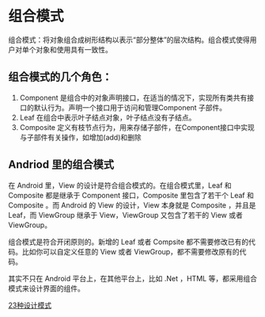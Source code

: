 # 组合模式

组合模式：将对象组合成树形结构以表示“部分整体”的层次结构。组合模式使得用户对单个对象和使用具有一致性。

## 组合模式的几个角色：
1. Component 是组合中的对象声明接口，在适当的情况下，实现所有类共有接口的默认行为。声明一个接口用于访问和管理Component
子部件。
2. Leaf 在组合中表示叶子结点对象，叶子结点没有子结点。
3. Composite 定义有枝节点行为，用来存储子部件，在Component接口中实现与子部件有关操作，如增加(add)和删除

## Andriod 里的组合模式

在 Android 里，View 的设计是符合组合模式的。在组合模式里，Leaf 和 Composite 都是继承于 Component 接口，Composite 里包含了若干个 Leaf 和 Composite 。而 Android 的 View 的设计，View 本身就是 Composite ，并且是 Leaf，而 ViewGroup 继承于 View，ViewGroup 又包含了若干的 View 或者 ViewGroup。

组合模式是符合开闭原则的。新增的 Leaf 或者 Compsite 都不需要修改已有的代码。比如你可以自定义任意的 View 或者 ViewGroup，都不需要修改原有的代码。

其实不只在 Android 平台上，在其他平台上，比如 .Net ，HTML 等，都采用组合模式来设计界面的组件。

[23种设计模式](http://blog.binkery.com/pattern_and_principle/design_pattern/summary.html)